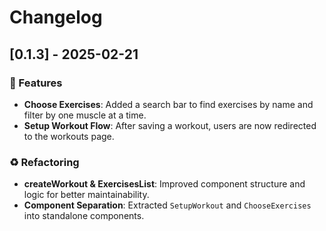 # Changelog

## [0.1.3] - 2025-02-21

### 🚀 Features

- **Choose Exercises**: Added a search bar to find exercises by name and filter by one muscle at a time.
- **Setup Workout Flow**: After saving a workout, users are now redirected to the workouts page.

### ♻️ Refactoring

- **createWorkout & ExercisesList**: Improved component structure and logic for better maintainability.
- **Component Separation**: Extracted `SetupWorkout` and `ChooseExercises` into standalone components.
